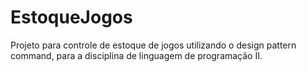 # EstoqueJogos

Projeto para controle de estoque de jogos utilizando o design pattern command, para a disciplina de linguagem de programação II.
